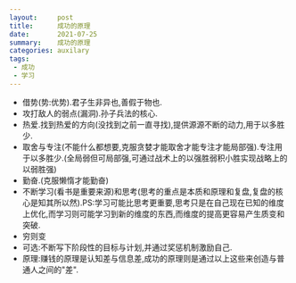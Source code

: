 ```yaml
---
layout:     post
title:      成功的原理
date:       2021-07-25
summary:    成功的原理
categories: auxilary
tags:
 - 成功
 - 学习
---
```


+ 借势(势:优势).君子生非异也,善假于物也.
+ 攻打敌人的弱点(漏洞).孙子兵法的核心.
+ 热爱.找到热爱的方向(没找到之前一直寻找),提供源源不断的动力,用于以多胜少.
+ 取舍与专注(不能什么都想要,克服贪婪才能取舍才能专注才能局部强).专注用于以多胜少.(全局弱但可局部强,可通过战术上的以强胜弱积小胜实现战略上的以弱胜强)
+ 勤奋.(克服懒惰才能勤奋)
+ 不断学习(看书是重要来源)和思考(思考的重点是本质和原理和复盘,复盘的核心是知其所以然).PS:学习可能比思考更重要,思考只是在自己现在已知的维度上优化,而学习则可能学习到新的维度的东西,而维度的提高更容易产生质变和突破.
+ 穷则变
+ 可选:不断写下阶段性的目标与计划,并通过奖惩机制激励自己.
+ 原理:赚钱的原理是认知差与信息差,成功的原理则是通过以上这些来创造与普通人之间的"差".
